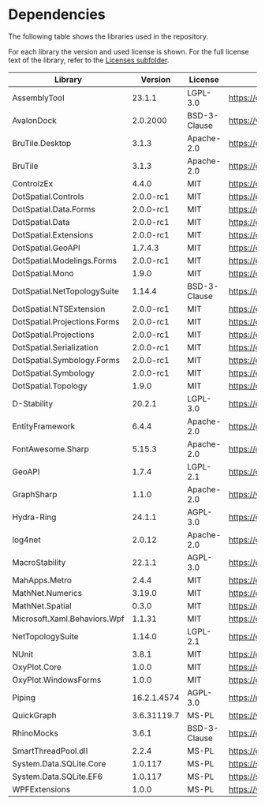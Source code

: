 # Dependencies
The following table shows the libraries used in the repository.

For each library the version and used license is shown. For the full license text of the library, refer to the [Licenses subfolder](licenses).

| Library                           | Version     | License      | Source                                                                          |
|-----------------------------------|-------------|--------------|---------------------------------------------------------------------------------|
| AssemblyTool                      | 23.1.1      | LGPL-3.0     | https://github.com/Deltares/wbi-assemblage-rekenkern                            |
| AvalonDock                        | 2.0.2000    | BSD-3-Clause | https://www.google.com/search?q=AvalonDock                                      |
| BruTile.Desktop                   | 3.1.3       | Apache-2.0   | https://github.com/BruTile/BruTile                                              |
| BruTile                           | 3.1.3       | Apache-2.0   | https://github.com/BruTile/BruTile                                              |
| ControlzEx                        | 4.4.0       | MIT          | https://github.com/ControlzEx/ControlzEx                                        |
| DotSpatial.Controls               | 2.0.0-rc1   | MIT          | https://github.com/DotSpatial/DotSpatial                                        |
| DotSpatial.Data.Forms             | 2.0.0-rc1   | MIT          | https://github.com/DotSpatial/DotSpatial                                        |
| DotSpatial.Data                   | 2.0.0-rc1   | MIT          | https://github.com/DotSpatial/DotSpatial                                        |
| DotSpatial.Extensions             | 2.0.0-rc1   | MIT          | https://github.com/DotSpatial/DotSpatial                                        |
| DotSpatial.GeoAPI                 | 1.7.4.3     | MIT          | https://github.com/DotSpatial/GeoAPI                                            |
| DotSpatial.Modelings.Forms        | 2.0.0-rc1   | MIT          | https://github.com/DotSpatial/DotSpatial                                        |
| DotSpatial.Mono                   | 1.9.0       | MIT          | https://github.com/DotSpatial/DotSpatial                                        |
| DotSpatial.NetTopologySuite       | 1.14.4      | BSD-3-Clause | https://github.com/DotSpatial/NetTopologySuiteV1                                |
| DotSpatial.NTSExtension           | 2.0.0-rc1   | MIT          | https://github.com/DotSpatial/DotSpatial                                        |
| DotSpatial.Projections.Forms      | 2.0.0-rc1   | MIT          | https://github.com/DotSpatial/DotSpatial                                        |
| DotSpatial.Projections            | 2.0.0-rc1   | MIT          | https://github.com/DotSpatial/DotSpatial                                        |
| DotSpatial.Serialization          | 2.0.0-rc1   | MIT          | https://github.com/DotSpatial/DotSpatial                                        |
| DotSpatial.Symbology.Forms        | 2.0.0-rc1   | MIT          | https://github.com/DotSpatial/DotSpatial                                        |
| DotSpatial.Symbology              | 2.0.0-rc1   | MIT          | https://github.com/DotSpatial/DotSpatial                                        |
| DotSpatial.Topology               | 1.9.0       | MIT          | https://github.com/DotSpatial/DotSpatial                                        |
| D-Stability                       | 20.2.1      | LGPL-3.0     | https://github.com/Deltares/D-GEO-Suite-Stability                               |
| EntityFramework                   | 6.4.4       | Apache-2.0   | https://github.com/dotnet/ef6                                                   |
| FontAwesome.Sharp                 | 5.15.3      | Apache-2.0   | https://github.com/awesome-inc/FontAwesome.Sharp                                |
| GeoAPI                            | 1.7.4       | LGPL-2.1     | https://github.com/NetTopologySuite/GeoAPI                                      |
| GraphSharp                        | 1.1.0       | Apache-2.0   | https://www.nuget.org/packages/GraphSharp/                                      |
| Hydra-Ring                        | 24.1.1      | AGPL-3.0     | https://github.com/Deltares/Hydra-Ring                                          |
| log4net                           | 2.0.12      | Apache-2.0   | https://github.com/apache/logging-log4net                                       |
| MacroStability                    | 22.1.1      | AGPL-3.0     | https://github.com/Deltares/D-GEO-Suite-Stability-Kernel-Wrapper                |
| MahApps.Metro                     | 2.4.4       | MIT          | https://github.com/MahApps/MahApps.Metro                                        |
| MathNet.Numerics                  | 3.19.0      | MIT          | https://github.com/mathnet/mathnet-numerics                                     |
| MathNet.Spatial                   | 0.3.0       | MIT          | https://github.com/mathnet/mathnet-spatial                                      |
| Microsoft.Xaml.Behaviors.Wpf      | 1.1.31      | MIT          | https://github.com/Microsoft/XamlBehaviorsWpf                                   |
| NetTopologySuite                  | 1.14.0      | LGPL-2.1     | https://github.com/NetTopologySuite/NetTopologySuite                            |
| NUnit                             | 3.8.1       | MIT          | https://github.com/nunit/nunit                                                  |
| OxyPlot.Core                      | 1.0.0       | MIT          | https://github.com/oxyplot/oxyplot                                              |
| OxyPlot.WindowsForms              | 1.0.0       | MIT          | https://github.com/oxyplot/oxyplot                                              |
| Piping                            | 16.2.1.4574 | AGPL-3.0     | https://repos.deltares.nl/repos/FailureMechanisms/FailureMechanisms/DikesPiping |
| QuickGraph                        | 3.6.31119.7 | MS-PL        | https://www.nuget.org/packages/QuickGraph                                       |
| RhinoMocks                        | 3.6.1       | BSD-3-Clause | https://github.com/hibernating-rhinos/rhino-mocks                               |
| SmartThreadPool.dll               | 2.2.4       | MS-PL        | https://github.com/amibar/SmartThreadPool                                       |
| System.Data.SQLite.Core           | 1.0.117     | MS-PL        | https://system.data.sqlite.org/index.html/doc/trunk/www/downloads.wiki          |
| System.Data.SQLite.EF6            | 1.0.117     | MS-PL        | https://system.data.sqlite.org/index.html/doc/trunk/www/downloads.wiki          |
| WPFExtensions                     | 1.0.0       | MS-PL        | https://www.nuget.org/packages/WPFExtensions                                    |